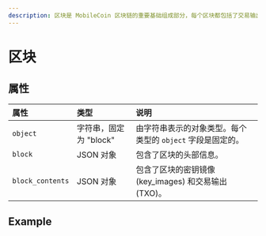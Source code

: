 ```yaml
---
description: 区块是 MobileCoin 区块链的重要基础组成部分，每个区块都包括了交易输出（TXO）和密钥镜像（Key Images）。
---
```


# 区块

## 属性

| 属性 | 类型 | 说明 |
| :--- | :--- | :--- |
| `object` | 字符串，固定为 "block" | 由字符串表示的对象类型。每个类型的 `object` 字段是固定的。 |
| `block` | JSON 对象 | 包含了区块的头部信息。|
| `block_contents` | JSON 对象 | 包含了区块的密钥镜像 \(key\_images\) 和交易输出 \(TXO\)。 |

## Example

